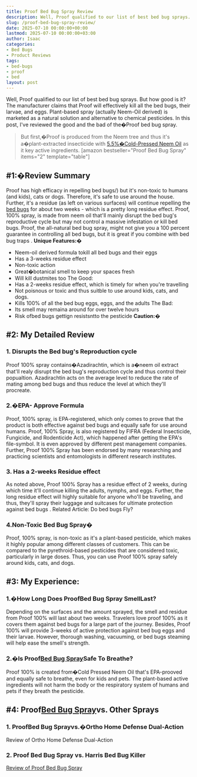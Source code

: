 ```yaml
---
title: Proof Bed Bug Spray Review
description: Well, Proof qualified to our list of best bed bug sprays. But how good is it? The manufacturer claims that Proof will effectively kill all the bed bugs, their...
slug: /proof-bed-bug-spray-review/
date: 2025-07-10 00:00:00+00:00
lastmod: 2025-07-10 00:00:00+03:00
author: Isaac
categories:
- Bed Bugs
- Product Reviews
tags:
- bed-bugs
- proof
- bed
layout: post
---
```

Well, Proof qualified to our list of
best bed bug sprays.
But how good is it?
The manufacturer claims that Proof will effectively kill all the bed bugs, their larvae, and eggs.
Plant-based spray (actually Neem-Oil derived) is marketed as a natural solution and alternative to chemical pesticides.
In this post, I've reviewed the good and the bad of the�Proof bed bug spray.
> But first,�Proof is produced from the Neem tree and thus it's a�plant-extracted insecticide with
> [5.5%�Cold-Pressed Neem Oil](https://tigerprints.clemson.edu/cgi/viewcontent.cgi?referer=&httpsredir=1&article=2467&context=all_dissertations)
> as it key active ingredients.
[amazon bestseller="Proof Bed Bug Spray" items="2" template="table"]
## #1:�Review Summary
Proof has high efficacy in
repelling bed bugs/)
but it's non-toxic to humans (and kids), cats or dogs. Therefore, it's safe to use around the house.
Further, it's a residue (as left on various surfaces) will continue
repelling the [bed bugs](https://pestpolicy.com/what-does-bed-bug-poop-look-like/)
for about two weeks - which is a pretty long residue effect.
Proof, 100% spray, is made from neem oil that'll mainly disrupt the bed bug's reproductive cycle but may not control a massive infestation or kill bed bugs.
Proof, the all-natural bed bug spray, might not give you a 100 percent guarantee in controlling all bed bugs, but it is great if you combine with
bed bug traps
.
**Unique Features:�**
- Neem-oil derived formula tokill all bed bugs and their eggs
- Has a 3-weeks residue effect
- Non-toxic action
- Great�botanical smell to keep your spaces fresh
- Will kill dustmites too
The Good:
- Has a 2-weeks residue effect, which is timely for when you're travelling
- Not poisnous or toxic and thus suitble to use around kids, cats, and dogs.
- Kills 100% of all the bed bug eggs, eggs, and the adults
The Bad:
- Its smell may remaina around for over twelve hours
- Risk ofbed bugs gettign resistsntto the pesticide
**Caution:�**
## #2: My Detailed Review
### 1. Disrupts the Bed bug's Reproduction cycle
Proof 100% spray contains�Azadirachtin, which is a�neem
oil extract that'll realy disrupt the bed bug's
reproduction cycle and thus control their popualtion.
Azadirachtin acts on the average level to reduce the rate of
mating among bed bugs
and thus reduce the level at which they'll procreate.
### 2.�EPA- Approve Formula
Proof, 100% spray, is EPA-registered, which only comes to prove that the product is both
effective against bed bugs
and equally safe for use around humans.
Proof, 100% Spray, is also registered by FIFRA (Federal Insecticide, Fungicide, and Rodenticide Act), which happened after getting the EPA's file-symbol. It is even approved by different pest management companies.
Further, Proof 100% Spray has been endorsed by many researching and practicing scientists and entomologists in different research institutes.
### 3. Has a 2-weeks Residue effect
As noted above, Proof 100% Spray has a residue effect of 2 weeks, during which time it'll continue killing the adults, nymphs, and eggs.
Further, the long residue effect will highly suitable for anyone who'll be traveling, and thus, they'll spray their luggage and suitcases for ultimate
protection against bed bugs
.
Related Article:
Do bed bugs Fly?
### 4.**Non-Toxic Bed Bug Spray�**
Proof, 100% spray, is non-toxic as it's a plant-based pesticide, which makes it highly popular among different classes of customers.
This can be compared to the pyrethroid-based pesticides that are considered toxic, particularly in large doses. Thus, you can use Proof 100% spray safely around kids, cats, and dogs.
## #3: My Experience:
### 1.�How Long Does ProofBed Bug Spray SmellLast?
Depending on the surfaces and the amount sprayed, the smell and residue from Proof 100% will last about two weeks. Travelers love proof 100% as it covers them
against bed bugs
for a large part of the journey.
Besides, Proof 100% will provide 3-weeks of active protection against
bed bug eggs
and their larvae. However, thorough washing, vacuuming, or
bed bugs steaming
will help ease the smell's strength.
### 2.�Is Proof[Bed Bug Spray](https://pestpolicy.com/best-bed-bug-spray/)Safe To Breathe?
Proof 100% is created from�Cold Pressed Neem Oil that's EPA-prooved and equally safe to breathe, even for kids and pets.
The plant-based active ingredients will not harm the body or the respiratory system of humans and pets if they breath the pesticide.
## #4: Proof[Bed Bug Spray](https://pestpolicy.com/bedlam-plus-bed-bug-spray-review/)vs. Other Sprays
### 1. ProofBed Bug Sprayvs.�Ortho Home Defense Dual-Action
Review of Ortho Home Defense Dual-Action
### 2. Proof Bed Bug Spray vs. Harris Bed Bug Killer
[Review of Proof Bed Bug Spray](https://pestpolicy.com/proof-bed-bug-spray-review/)